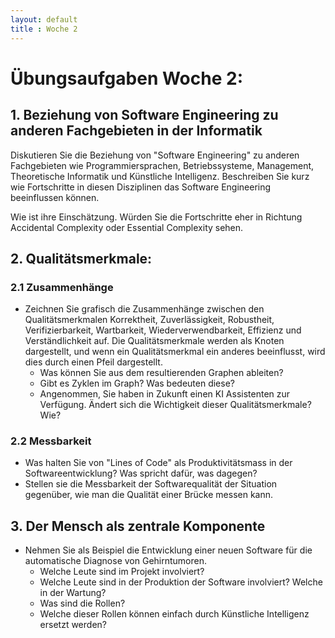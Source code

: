 ```yaml
---
layout: default
title : Woche 2
---
```

# Übungsaufgaben Woche 2:

## 1. Beziehung von Software Engineering zu anderen Fachgebieten in der Informatik
Diskutieren Sie die Beziehung von "Software Engineering" zu anderen Fachgebieten wie
Programmiersprachen, Betriebssysteme, Management, Theoretische Informatik und Künstliche Intelligenz.
Beschreiben Sie kurz wie Fortschritte in diesen Disziplinen das Software Engineering beeinflussen können.

Wie ist ihre Einschätzung. Würden Sie die Fortschritte eher in Richtung Accidental Complexity oder Essential Complexity sehen.

## 2. Qualitätsmerkmale:

### 2.1 Zusammenhänge
* Zeichnen Sie grafisch die Zusammenhänge zwischen den Qualitätsmerkmalen Korrektheit, Zuverlässigkeit, Robustheit, Verifizierbarkeit, Wartbarkeit, Wiederverwendbarkeit, Effizienz und Verständlichkeit auf. Die Qualitätsmerkmale werden als
Knoten dargestellt, und wenn ein Qualitätsmerkmal ein anderes beeinflusst, wird dies durch einen Pfeil dargestellt.
    * Was können Sie aus dem resultierenden Graphen ableiten?
    * Gibt es Zyklen im Graph? Was bedeuten diese?
    * Angenommen, Sie haben in Zukunft einen KI Assistenten zur Verfügung. Ändert sich die Wichtigkeit dieser Qualitätsmerkmale? Wie?

### 2.2 Messbarkeit
* Was halten Sie von "Lines of Code" als Produktivitätsmass in der Softwareentwicklung? Was spricht dafür, was dagegen?
* Stellen sie die Messbarkeit der Softwarequalität der Situation gegenüber, wie man die Qualität einer Brücke messen kann.

## 3. Der Mensch als zentrale Komponente
* Nehmen Sie als Beispiel die Entwicklung einer neuen Software für die automatische Diagnose von Gehirntumoren.
    * Welche Leute sind im Projekt involviert?
    * Welche Leute sind in der Produktion der Software involviert? Welche in der Wartung?
    * Was sind die Rollen?
    * Welche dieser Rollen können einfach durch Künstliche Intelligenz ersetzt werden?



